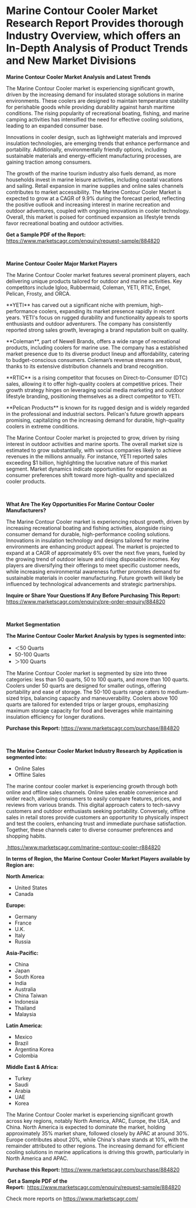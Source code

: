 <p><h1>Marine Contour Cooler Market Research Report Provides thorough Industry Overview, which offers an In-Depth Analysis of Product Trends and New Market Divisions</h1></p><p><strong>Marine Contour Cooler Market Analysis and Latest Trends</strong></p>
<p><p>The Marine Contour Cooler market is experiencing significant growth, driven by the increasing demand for insulated storage solutions in marine environments. These coolers are designed to maintain temperature stability for perishable goods while providing durability against harsh maritime conditions. The rising popularity of recreational boating, fishing, and marine camping activities has intensified the need for effective cooling solutions, leading to an expanded consumer base. </p><p>Innovations in cooler design, such as lightweight materials and improved insulation technologies, are emerging trends that enhance performance and portability. Additionally, environmentally friendly options, including sustainable materials and energy-efficient manufacturing processes, are gaining traction among consumers. </p><p>The growth of the marine tourism industry also fuels demand, as more households invest in marine leisure activities, including coastal vacations and sailing. Retail expansion in marine supplies and online sales channels contributes to market accessibility. The Marine Contour Cooler Market is expected to grow at a CAGR of 9.9% during the forecast period, reflecting the positive outlook and increasing interest in marine recreation and outdoor adventures, coupled with ongoing innovations in cooler technology. Overall, this market is poised for continued expansion as lifestyle trends favor recreational boating and outdoor activities.</p></p>
<p><strong>Get a Sample PDF of the Report:&nbsp;</strong> <a href="https://www.marketscagr.com/enquiry/request-sample/884820?utm_campaign=2239&utm_medium=2&utm_source=Github&utm_content=ia&utm_term=16022025&utm_id=marine-contour-cooler">https://www.marketscagr.com/enquiry/request-sample/884820</a></p>
<p>&nbsp;</p>
<p><strong>Marine Contour Cooler Major Market Players</strong></p>
<p><p>The Marine Contour Cooler market features several prominent players, each delivering unique products tailored for outdoor and marine activities. Key competitors include Igloo, Rubbermaid, Coleman, YETI, RTIC, Engel, Pelican, Frosty, and ORCA.</p><p>**YETI** has carved out a significant niche with premium, high-performance coolers, expanding its market presence rapidly in recent years. YETI's focus on rugged durability and functionality appeals to sports enthusiasts and outdoor adventurers. The company has consistently reported strong sales growth, leveraging a brand reputation built on quality.</p><p>**Coleman**, part of Newell Brands, offers a wide range of recreational products, including coolers for marine use. The company has a established market presence due to its diverse product lineup and affordability, catering to budget-conscious consumers. Coleman’s revenue streams are robust, thanks to its extensive distribution channels and brand recognition.</p><p>**RTIC** is a rising competitor that focuses on Direct-to-Consumer (DTC) sales, allowing it to offer high-quality coolers at competitive prices. Their growth strategy hinges on leveraging social media marketing and outdoor lifestyle branding, positioning themselves as a direct competitor to YETI. </p><p>**Pelican Products** is known for its rugged design and is widely regarded in the professional and industrial sectors. Pelican's future growth appears promising, capitalizing on the increasing demand for durable, high-quality coolers in extreme conditions.</p><p>The Marine Contour Cooler market is projected to grow, driven by rising interest in outdoor activities and marine sports. The overall market size is estimated to grow substantially, with various companies likely to achieve revenues in the millions annually. For instance, YETI reported sales exceeding $1 billion, highlighting the lucrative nature of this market segment. Market dynamics indicate opportunities for expansion as consumer preferences shift toward more high-quality and specialized cooler products.</p></p>
<p>&nbsp;</p>
<p><strong>What Are The Key Opportunities For Marine Contour Cooler Manufacturers?</strong></p>
<p><p>The Marine Contour Cooler market is experiencing robust growth, driven by increasing recreational boating and fishing activities, alongside rising consumer demand for durable, high-performance cooling solutions. Innovations in insulation technology and designs tailored for marine environments are enhancing product appeal. The market is projected to expand at a CAGR of approximately 6% over the next five years, fueled by the growing trend of outdoor leisure and rising disposable incomes. Key players are diversifying their offerings to meet specific customer needs, while increasing environmental awareness further promotes demand for sustainable materials in cooler manufacturing. Future growth will likely be influenced by technological advancements and strategic partnerships.</p></p>
<p><strong>Inquire or Share Your Questions If Any Before Purchasing This Report:</strong> <a href="https://www.marketscagr.com/enquiry/pre-order-enquiry/884820?utm_campaign=2239&utm_medium=2&utm_source=Github&utm_content=ia&utm_term=16022025&utm_id=marine-contour-cooler">https://www.marketscagr.com/enquiry/pre-order-enquiry/884820</a></p>
<p>&nbsp;</p>
<p><strong>Market Segmentation</strong></p>
<p><strong>The Marine Contour Cooler Market Analysis by types is segmented into:</strong></p>
<p><ul><li>＜50 Quarts</li><li>50-100 Quarts</li><li>＞100 Quarts</li></ul></p>
<p><p>The Marine Contour Cooler market is segmented by size into three categories: less than 50 quarts, 50 to 100 quarts, and more than 100 quarts. Coolers under 50 quarts are designed for smaller outings, offering portability and ease of storage. The 50-100 quarts range caters to medium-sized trips, balancing capacity and maneuverability. Coolers above 100 quarts are tailored for extended trips or larger groups, emphasizing maximum storage capacity for food and beverages while maintaining insulation efficiency for longer durations.</p></p>
<p><strong>Purchase this Report:&nbsp;</strong><a href="https://www.marketscagr.com/purchase/884820?utm_campaign=2239&utm_medium=2&utm_source=Github&utm_content=ia&utm_term=16022025&utm_id=marine-contour-cooler">https://www.marketscagr.com/purchase/884820</a></p>
<p>&nbsp;</p>
<p><strong>The Marine Contour Cooler Market Industry Research by Application is segmented into:</strong></p>
<p><ul><li>Online Sales</li><li>Offline Sales</li></ul></p>
<p><p>The marine contour cooler market is experiencing growth through both online and offline sales channels. Online sales enable convenience and wider reach, allowing consumers to easily compare features, prices, and reviews from various brands. This digital approach caters to tech-savvy customers and outdoor enthusiasts seeking portability. Conversely, offline sales in retail stores provide customers an opportunity to physically inspect and test the coolers, enhancing trust and immediate purchase satisfaction. Together, these channels cater to diverse consumer preferences and shopping habits.</p></p>
<p><a href="https://www.marketscagr.com/marine-contour-cooler-r884820?utm_campaign=2239&utm_medium=2&utm_source=Github&utm_content=ia&utm_term=16022025&utm_id=marine-contour-cooler">&nbsp;https://www.marketscagr.com/marine-contour-cooler-r884820</a></p>
<p><strong>In terms of Region, the Marine Contour Cooler Market Players available by Region are:</strong></p>
<p>
    <p> <strong> North America: </strong>
        <ul>
            <li>United States</li>
            <li>Canada</li>
        </ul>
        </p> 
    <p> <strong> Europe: </strong>
        <ul>
            <li>Germany</li>
            <li>France</li>
            <li>U.K.</li>
            <li>Italy</li>
            <li>Russia</li>
        </ul>
        </p> 
    <p> <strong> Asia-Pacific: </strong>
        <ul>
            <li>China</li>
            <li>Japan</li>
            <li>South Korea</li>
            <li>India</li>
            <li>Australia</li>
            <li>China Taiwan</li>
            <li>Indonesia</li>
            <li>Thailand</li>
            <li>Malaysia</li>
        </ul>
        </p> 
    <p> <strong> Latin America: </strong>
        <ul>
            <li>Mexico</li>
            <li>Brazil</li>
            <li>Argentina Korea</li>
            <li>Colombia</li>
        </ul>
        </p> 
    <p> <strong> Middle East & Africa: </strong>
        <ul>
            <li>Turkey</li>
            <li>Saudi</li>
            <li>Arabia</li>
            <li>UAE</li>
            <li>Korea</li>
        </ul>
    </p>
    </p>
<p><p>The Marine Contour Cooler market is experiencing significant growth across key regions, notably North America, APAC, Europe, the USA, and China. North America is expected to dominate the market, holding approximately 35% market share, followed closely by APAC at around 30%. Europe contributes about 20%, while China's share stands at 10%, with the remainder attributed to other regions. The increasing demand for efficient cooling solutions in marine applications is driving this growth, particularly in North America and APAC.</p></p>
<p><strong>Purchase this Report: </strong><a href="https://www.marketscagr.com/purchase/884820?utm_campaign=2239&utm_medium=2&utm_source=Github&utm_content=ia&utm_term=16022025&utm_id=marine-contour-cooler">https://www.marketscagr.com/purchase/884820</a></p>
<p>&nbsp;<strong>Get a Sample PDF of the Report:&nbsp;&nbsp;</strong><a href="https://www.marketscagr.com/enquiry/request-sample/884820?utm_campaign=2239&utm_medium=2&utm_source=Github&utm_content=ia&utm_term=16022025&utm_id=marine-contour-cooler">https://www.marketscagr.com/enquiry/request-sample/884820</a></p>
<p><strong></strong></p>
<p>Check more reports on <a href="https://www.marketscagr.com/?utm_campaign=2239&utm_medium=2&utm_source=Github&utm_content=ia&utm_term=16022025&utm_id=marine-contour-cooler">https://www.marketscagr.com/</a></p>